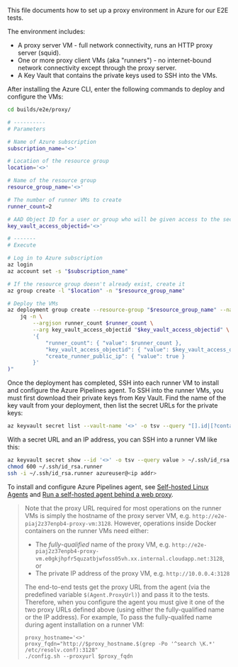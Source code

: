 This file documents how to set up a proxy environment in Azure for our E2E tests.

The environment includes:
- A proxy server VM - full network connectivity, runs an HTTP proxy server (squid).
- One or more proxy client VMs (aka "runners") - no internet-bound network connectivity except through the proxy server.
- A Key Vault that contains the private keys used to SSH into the VMs.

After installing the Azure CLI, enter the following commands to deploy and configure the VMs:

```sh
cd builds/e2e/proxy/

# ----------
# Parameters

# Name of Azure subscription
subscription_name='<>'

# Location of the resource group
location='<>'

# Name of the resource group
resource_group_name='<>'

# The number of runner VMs to create
runner_count=2

# AAD Object ID for a user or group who will be given access to the secrets in the key vault
key_vault_access_objectid='<>'

# -------
# Execute

# Log in to Azure subscription
az login
az account set -s "$subscription_name"

# If the resource group doesn't already exist, create it
az group create -l "$location" -n "$resource_group_name"

# Deploy the VMs
az deployment group create --resource-group "$resource_group_name" --name 'e2e-proxy' --template-file ./proxy-deployment-template.json --parameters "$(
    jq -n \
        --argjson runner_count $runner_count \
        --arg key_vault_access_objectid "$key_vault_access_objectid" \
        '{
            "runner_count": { "value": $runner_count },
            "key_vault_access_objectid": { "value": $key_vault_access_objectid },
            "create_runner_public_ip": { "value": true }
        }'
)"
```

Once the deployment has completed, SSH into each runner VM to install and configure the Azure Pipelines agent. To SSH into the runner VMs, you must first download their private keys from Key Vault. Find the name of the key vault from your deployment, then list the secret URLs for the private keys:

```sh
az keyvault secret list --vault-name '<>' -o tsv --query "[].id|[?contains(@, 'runner-vm')]"
```

With a secret URL and an IP address, you can SSH into a runner VM like this:

```sh
az keyvault secret show --id '<>' -o tsv --query value > ~/.ssh/id_rsa.runner
chmod 600 ~/.ssh/id_rsa.runner
ssh -i ~/.ssh/id_rsa.runner azureuser@<ip addr>
```

To install and configure Azure Pipelines agent, see [Self-hosted Linux Agents](https://docs.microsoft.com/en-us/azure/devops/pipelines/agents/v2-linux?view=azure-devops) and [Run a self-hosted agent behind a web proxy](https://docs.microsoft.com/en-us/azure/devops/pipelines/agents/proxy?view=azure-devops&tabs=unix).

> Note that the proxy URL required for most operations on the runner VMs is simply the hostname of the proxy server VM, e.g. `http://e2e-piaj2z37enpb4-proxy-vm:3128`. However, operations inside Docker containers on the runner VMs need either:
> - The _fully-qualified_ name of the proxy VM, e.g. `http://e2e-piaj2z37enpb4-proxy-vm.e0gkjhpfr5quzatbjwfoss05vh.xx.internal.cloudapp.net:3128`, or
> - The private IP address of the proxy VM, e.g. `http://10.0.0.4:3128`
>
> The end-to-end tests get the proxy URL from the agent (via the predefined variable `$(Agent.ProxyUrl)`) and pass it to the tests. Therefore, when you configure the agent you must give it one of the two proxy URLs defined above (using either the fully-qualified name or the IP address). For example, To pass the fully-qualifed name during agent installation on a runner VM:
> ```
> proxy_hostname='<>'
> proxy_fqdn="http://$proxy_hostname.$(grep -Po '^search \K.*' /etc/resolv.conf):3128"
> ./config.sh --proxyurl $proxy_fqdn
> ```
